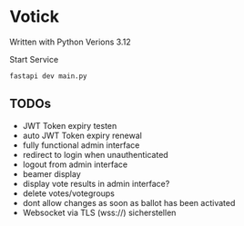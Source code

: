 # Votick

Written with Python Verions 3.12

Start Service
```
fastapi dev main.py
```


## TODOs

- JWT Token expiry testen
- auto JWT Token expiry renewal
- fully functional admin interface
- redirect to login when unauthenticated
- logout from admin interface
- beamer display
- display vote results in admin interface?
- delete votes/votegroups
- dont allow changes as soon as ballot has been activated
- Websocket via TLS (wss://) sicherstellen